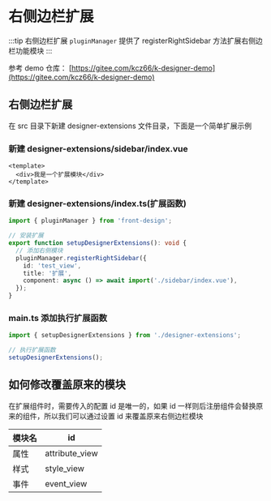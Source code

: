 # 右侧边栏扩展

:::tip 右侧边栏扩展
`pluginManager` 提供了 registerRightSidebar 方法扩展右侧边栏功能模块
:::

参考 demo 仓库： [https://gitee.com/kcz66/k-designer-demo](https://gitee.com/kcz66/k-designer-demo)

## 右侧边栏扩展

在 src 目录下新建 designer-extensions 文件目录，下面是一个简单扩展示例

### 新建 designer-extensions/sidebar/index.vue

```vue
<template>
  <div>我是一个扩展模块</div>
</template>
```

### 新建 designer-extensions/index.ts(扩展函数)

```ts
import { pluginManager } from 'front-design';

// 安装扩展
export function setupDesignerExtensions(): void {
  // 添加右侧模块
  pluginManager.registerRightSidebar({
    id: 'test_view',
    title: '扩展',
    component: async () => await import('./sidebar/index.vue'),
  });
}
```

### main.ts 添加执行扩展函数

```ts
import { setupDesignerExtensions } from './designer-extensions';

// 执行扩展函数
setupDesignerExtensions();
```

## 如何修改覆盖原来的模块

在扩展组件时，需要传入的配置 id 是唯一的，如果 id 一样则后注册组件会替换原来的组件，所以我们可以通过设置 id 来覆盖原来右侧边栏模块

| 模块名 | id             |
| ------ | -------------- |
| 属性   | attribute_view |
| 样式   | style_view     |
| 事件   | event_view     |
